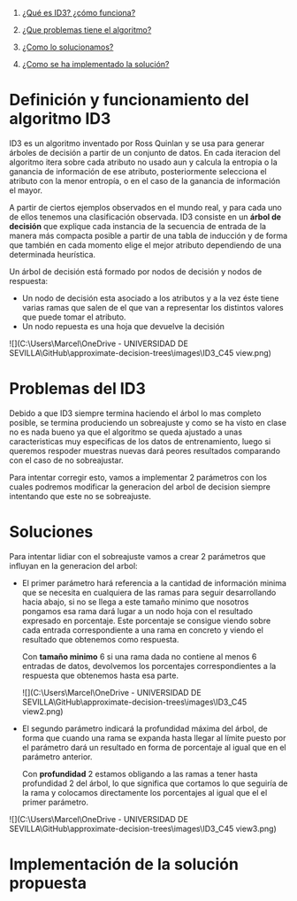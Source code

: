 1. [¿Qué es ID3? ¿cómo funciona?](#definición-y-funcionamiento-del-algoritmo-id3)

2. [¿Que problemas tiene el algoritmo?](#problemas-del-id3)
3. [¿Como lo solucionamos?](#soluciones)
4. [¿Como se ha implementado la solución?](#implementación-de-la-solución-propuesta)



















# Definición y funcionamiento del algoritmo ID3

ID3 es un algoritmo inventado por Ross Quinlan y se usa para generar árboles de decisión a partir de un conjunto de datos. En cada iteracion del algoritmo itera sobre cada atributo no usado aun y calcula la entropia o la ganancia de información de ese atributo, posteriormente selecciona el atributo con la menor entropía, o en el caso de la ganancia de información el mayor.

A partir de ciertos ejemplos observados en el mundo real, y para cada uno de ellos tenemos una clasificación observada. ID3 consiste en un **árbol de decisión** que explique cada instancia de la secuencia de entrada de la manera más compacta posible a partir de una tabla de inducción y de forma que también en cada momento elige el mejor atributo dependiendo de una determinada heurística.

Un árbol de decisión está formado por nodos de decisión y nodos de respuesta:

* Un nodo de decisión esta asociado a los atributos y a la vez éste tiene varias ramas que salen de el que van a representar los distintos valores que puede tomar el atributo.
* Un nodo repuesta es una hoja que devuelve la decisión

![](C:\Users\Marcel\OneDrive - UNIVERSIDAD DE SEVILLA\GitHub\approximate-decision-trees\images\ID3_C45 view.png)





# Problemas del ID3

Debido a que ID3 siempre termina haciendo el árbol lo mas completo posible, se termina produciendo un sobreajuste y como se ha visto en clase no es nada bueno ya que el algoritmo se queda ajustado a unas caracteristicas muy especificas de los datos de entrenamiento, luego si queremos respoder muestras nuevas dará peores resultados comparando con el caso de no sobreajustar.

Para intentar corregir esto, vamos a implementar 2 parámetros con los cuales podremos modificar la generacion del arbol de decision siempre intentando que este no se sobreajuste.





# Soluciones

Para intentar lidiar con el sobreajuste vamos a crear 2 parámetros que influyan en la generacion del arbol:

* El primer parámetro hará referencia a la cantidad de información minima que se necesita en cualquiera de las ramas para seguir desarrollando hacia abajo, si no se llega a este tamaño minimo que nosotros pongamos esa rama dará lugar a un nodo hoja con el resultado expresado en porcentaje. Este porcentaje se consigue viendo sobre cada entrada correspondiente a una rama en concreto y viendo el resultado que obtenemos como respuesta.

  Con **tamaño minimo** 6 si una rama dada no contiene al menos 6 entradas de datos, devolvemos los porcentajes correspondientes a la respuesta que obtenemos hasta esa parte.

  ![](C:\Users\Marcel\OneDrive - UNIVERSIDAD DE SEVILLA\GitHub\approximate-decision-trees\images\ID3_C45 view2.png)

* El segundo parámetro indicará la profundidad máxima del árbol, de forma que cuando una rama se expanda hasta llegar al límite puesto por el parámetro dará un resultado en forma de porcentaje al igual que en el parámetro anterior.

  Con **profundidad** 2 estamos obligando a las ramas a tener hasta profundidad 2 del árbol, lo que significa que cortamos lo que seguiría de la rama y colocamos directamente los porcentajes al igual que el el primer parámetro.

![](C:\Users\Marcel\OneDrive - UNIVERSIDAD DE SEVILLA\GitHub\approximate-decision-trees\images\ID3_C45 view3.png)



# Implementación de la solución propuesta